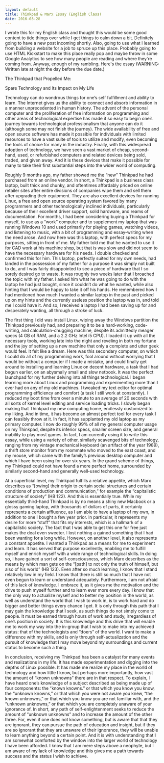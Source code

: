 ```yaml
---
layout: default
title: Thinkpad & Marx Essay (English Class)
date: 2016-03-28
---
```


I wrote this for my English class and thought this would be some good content to tide things over while I get things to calm down a bit. Definitely going to have a new post incoming shortly. Also, going to use what I learned from building a website for a job to spruce up this place. Probably going to use HTML Kickstart to make this place really pop and maybe throw in some Google Analytics to see how many people are reading and where they're coming from. Anyway, enough of my rambling. Here's the essay (WARNING: Written late at night the day before the due date.)

 The Thinkpad that Propelled Me:

 Spare Technology and Its Impact on My Life

Technology can do wondrous things for one’s self fulfillment and ability to learn. The Internet gives us the ability to connect and absorb information in a manner unprecedented in human history. The advent of the personal computer and the proliferation of free information on programming and other areas of technological expertise has made it so easy to begin one’s journey towards technological professionalism that anyone can do it (although some may not finish the journey). The wide availability of free and open source software has made it possible for individuals with limited resources to have a vast suite of tools to utilize and modify, even becoming the tools of choice for many in the industry. Finally, with this widespread adoption of technology, we have seen a vast market of cheap, second-hand, used, or refurbished computers and related devices being sold, traded, and given away. And it is these devices that make it possible for many to take their first substantial steps into the wider world of computing.  

Roughly 9 months ago, my father showed me the “new” Thinkpad he had purchased from an online vendor. In short, a Thinkpad is a business class laptop, built thick and chunky, and oftentimes affordably priced on online retailer sites after entire divisions of companies wipe them and sell them after upgrading their equipment. They are also excellent devices for running Linux, a free and open source operating system favored by many programmers and other technologically inclined individuals, particularly because of their excellent driver support, solid hardware, and reams of documentation. For months, I had been considering buying a Thinkpad for myself, to use as a “work” computer and to supplement my laptop that was running Windows 10 and used primarily for playing games, watching videos, and listening to music, with a bit of programming and essay-writing when the need arose. And now here was this laptop, with perfect specs for my purposes, sitting in front of me. My father told me that he wanted to use it for CAD work at his machine shop, but that is was slow and did not seem to have the necessary hardware for his needs. I double checked and confirmed this for him. This laptop, perfectly suited for my own needs, had landed in the possession of my father for a purpose it was simply not built to do, and I was fairly disappointed to see a piece of hardware that I so sorely desired go to waste. It was roughly two weeks later that I broached the topic with my father. I asked him what he was going to do with the laptop he had just bought, since it couldn’t do what he wanted, while also hinting that I would be happy to take it off his hands. He remembered how I had mentioned how much I wanted a similar laptop in the past and picked up on my hints and the currently useless position the laptop was in, and told me I could have it. And so, I received a laptop I had been saving up for and desperately wanting, all through a stroke of luck.

The first thing I did was install Linux, wiping away the Windows partition the Thinkpad previously had, and preparing it to be a hard-working, code-writing, and calculation-chugging machine, despite its admittedly meager specs (4 GB of RAM, and a 2.2 GHz Intel i5 CPU). I loaded it up with all the necessary tools, working late into the night and reveling in both my fortune and the joy of setting up a new machine that only a complete and utter geek would feel. It felt like a dream. Here was this secondary computer, on which I could do all of my programming work, fool around without worrying that I would be without a computer if I made a mistake, and could finally get around to installing and learning Linux on decent hardware, a task that I had begun earlier, on an abysmally small and slow netbook. It was the perfect launchpad for my further delving into all things technological. I began learning more about Linux and programming and experimenting more than I ever had on any of my old machines. I tweaked my text editor for optimal programming efficiency and comfort (a task I still work at constantly). I reduced my boot time from over a minute to an average of 20 seconds with all sorts of kernel level editing and service loading tricks. I slowly began making that Thinkpad my new computing home, endlessly customized to my liking. And in time, it has become an almost perfect tool for every task I can feasibly throw at it. In fact, it has supplanted my old laptop as my primary computer. I now do roughly 99% of all my general computer usage on my Thinkpad, despite its inferior specs, smaller screen size, and general inability to play most games. In fact, I am currently using it to write this essay, while using a variety of other, similarly scavenged bits of technology, ranging from my vintage mechanical keyboard (an artifact of the year 1989), a thrift store monitor from my roommate who moved to the east coast, and my mouse, which came with the family’s previous desktop computer and which I have been using for over six years. In the grand scheme of things, my Thinkpad could not have found a more perfect home, surrounded by similarly second-hand and generally well-used technology.

At a superficial level, my Thinkpad fulfills a relative appetite, which Marx describes as “[owing] their origin to certain social structures and certain conditions of production and communication,” for example the “capitalistic structure of society” (HB 122). And this is essentially true. While my essentially third-hand Thinkpad is by no means a shiny new Macbook or a glossy gaming laptop, with thousands of dollars of parts, it certainly represents a certain affluence, as I am able to have a laptop of my own, in addition to one I bought a few year prior. In particular, it represents my desire for more “stuff” that fits my interests, which is a hallmark of a capitalistic society. The fact that I was able to get this one for free just makes the deal even sweeter. I lost nothing a gained something that I had been wanting for a long while. However, on another level, it also represents a constant appetite. I wanted a Thinkpad as a means for me to experiment and learn. It has served that purpose excellently, enabling me to fulfill myself and enrich myself with a wide range of technological skills. In doing so, I have gained a sort of self-consciousness, which Marx describes as the means by which man gets on the “[path] to not only the truth of himself, but also of his world” (HB 123). Even after so much learning, I know that I stand relatively low in my field. I know that there is still so much that I have not even begun to learn or understand adequately. Furthermore, I am not afraid of this lack of knowledge. I embrace it, as it gives me the motivation and the drive to push myself further and to learn ever more every day. I know that the only way to actualize myself and to better my position in the world, as well as understand the world that I wish to work in, is to work hard and do bigger and better things every chance I get. It is only through this path that I may gain the knowledge that I seek, as such things do not simply come to people. It must be earned through hours of work and study, irregardless of one’s position in society. It is this knowledge and this drive that will enable me to work my way into the in-group that I wish to make into my achieved status: that of the technologists and “doers” of the world. I want to make a difference with my skills, and is only through self-actualization and the pursuit of knowledge that I may move beyond my surroundings and current status to become such a thing.

In conclusion, receiving my Thinkpad has been a catalyst for many events and realizations in my life. It has made experimentation and digging into the depths of Linux possible. It has made me realize my place in the world of technology and how little I know, but perhaps more importantly, how vast the amount of “known unknowns” there are in that respect. To explain, I have heard one’s knowledge of a subject described as being made up of four components: the “known knowns.” or that which you know you know, the “unknown knowns,” or that which you were not aware you knew, “the known unknowns,” or that which you know you are not familiar with, and the “unknown unknowns,” or that which you are completely unaware of your ignorance of. In short, any path of self-enlightenment seeks to reduce the amount of “unknown unknowns” and to increase the amount of the other three. For, even if one does not know something, but is aware that that they are ignorant, they can pursue the path of education and insight, but if they are so ignorant that they are unaware of their ignorance, they will be unable to learn anything beyond a certain point. And it is with understanding that I am somewhat comforted by the window into the larger world of technology I have been afforded. I know that I am mere steps above a neophyte, but I am aware of my lack of knowledge and this gives me a path towards success and the status I wish to achieve.
